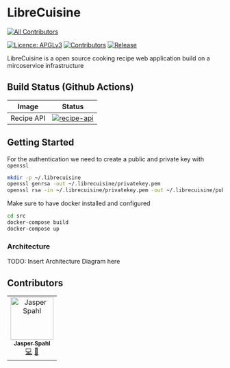 # LibreCuisine
<!-- ALL-CONTRIBUTORS-BADGE:START - Do not remove or modify this section -->
[![All Contributors](https://img.shields.io/badge/all_contributors-1-orange.svg?style=flat-square)](#contributors-)
<!-- ALL-CONTRIBUTORS-BADGE:END -->

[![Licence: APGLv3](https://img.shields.io/github/license/LibreCuisine/LibreCuisine "Licence: APGLv3")][AGPL3]
[![Contributors](https://badgen.net/github/contributors/LibreCuisine/LibreCuisine)][Contributors]
[![Release](https://badgen.net/github/release/LibreCuisine/LibreCuisine/stable)][Release]

LibreCuisine is a open source cooking recipe web application build on a mircoservice infrastructure

[AGPL3]: https://www.gnu.org/licenses/agpl-3.0
[Contributors]: https://github.com/LibreCuisine/LibreCuisine/graphs/contributors
[Release]: https://github.com/LibreCuisine/LibreCuisine/releases

## Build Status (Github Actions)
| Image      | Status                                                                                                                                     |
|------------|--------------------------------------------------------------------------------------------------------------------------------------------|
| Recipe API | [![recipe-api](https://github.com/LibreCuisine/LibreCuisine/actions/workflows/recipe-api.yml/badge.svg?branch=develop)][recipe-api-action] |

[recipe-api-action]: https://github.com/LibreCuisine/LibreCuisine/actions/workflows/recipe-api.yml

## Getting Started

For the authentication we need to create a public and private key with `openssl`

```sh
mkdir -p ~/.librecuisine
openssl genrsa -out ~/.librecuisine/privatekey.pem
openssl rsa -in ~/.librecuisine/privatekey.pem -out ~/.librecuisine/publickey.pem -pubout -outform PEM
```

Make sure to have docker installed and configured

```sh
cd src
docker-compose build
docker-compose up
```

### Architecture

TODO: Insert Architecture Diagram here

## Contributors

<!-- ALL-CONTRIBUTORS-LIST:START - Do not remove or modify this section -->
<!-- prettier-ignore-start -->
<!-- markdownlint-disable -->
<table>
  <tbody>
    <tr>
      <td align="center"><a href="https://github.com/jasperspahl"><img src="https://avatars.githubusercontent.com/u/39385451?v=4?s=100" width="100px;" alt="Jasper Spahl"/><br /><sub><b>Jasper Spahl</b></sub></a><br /><a href="https://github.com/LibreCuisine/LibreCuisine/commits?author=jasperspahl" title="Code">💻</a> <a href="#projectManagement-jasperspahl" title="Project Management">📆</a></td>
    </tr>
  </tbody>
</table>

<!-- markdownlint-restore -->
<!-- prettier-ignore-end -->

<!-- ALL-CONTRIBUTORS-LIST:END -->
<!-- prettier-ignore-start -->
<!-- markdownlint-disable -->
